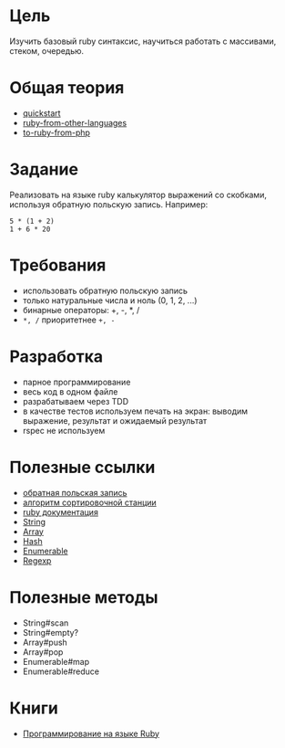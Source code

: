 # Цель

Изучить базовый ruby синтаксис, научиться работать с массивами, стеком, очередью.

# Общая теория

* [quickstart](https://www.ruby-lang.org/ru/documentation/quickstart/)
* [ruby-from-other-languages](https://www.ruby-lang.org/ru/documentation/ruby-from-other-languages/)
* [to-ruby-from-php](https://www.ruby-lang.org/ru/documentation/ruby-from-other-languages/to-ruby-from-php/)

# Задание

Реализовать на языке ruby калькулятор выражений со скобками, используя обратную польскую запись.
Например:

```
5 * (1 + 2)
1 + 6 * 20
```

# Требования

* использовать обратную польскую запись
* только натуральные числа и ноль (0, 1, 2, ...)
* бинарные операторы: +, -, *, /
* `*, /` приоритетнее `+, -`

# Разработка 

* парное программирование
* весь код в одном файле
* разрабатываем через TDD
* в качестве тестов используем печать на экран: выводим выражение, результат и ожидаемый результат
* rspec не используем

# Полезные ссылки

* [обратная польская запись](https://ru.wikipedia.org/wiki/%D0%9E%D0%B1%D1%80%D0%B0%D1%82%D0%BD%D0%B0%D1%8F_%D0%BF%D0%BE%D0%BB%D1%8C%D1%81%D0%BA%D0%B0%D1%8F_%D0%B7%D0%B0%D0%BF%D0%B8%D1%81%D1%8C)
* [алгоритм сортировочной станции](https://ru.wikipedia.org/wiki/%D0%90%D0%BB%D0%B3%D0%BE%D1%80%D0%B8%D1%82%D0%BC_%D1%81%D0%BE%D1%80%D1%82%D0%B8%D1%80%D0%BE%D0%B2%D0%BE%D1%87%D0%BD%D0%BE%D0%B9_%D1%81%D1%82%D0%B0%D0%BD%D1%86%D0%B8%D0%B8)
* [ruby документация](http://ruby-doc.org/)
* [String](http://ruby-doc.org/core-2.2.0/String.html)
* [Array](http://ruby-doc.org/core-2.2.0/Array.html)
* [Hash](http://ruby-doc.org/core-2.2.0/Hash.html)
* [Enumerable](http://ruby-doc.org/core-2.2.0/Enumerable.html)
* [Regexp](http://ruby-doc.org/core-2.2.0/Regexp.html)

# Полезные методы

* String#scan
* String#empty?
* Array#push
* Array#pop
* Enumerable#map
* Enumerable#reduce

# Книги

* [Программирование на языке Ruby](http://www.ozon.ru/context/detail/id/3411405/)
